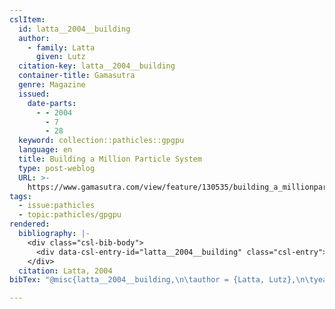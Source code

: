 ```yaml
---
cslItem:
  id: latta__2004__building
  author:
    - family: Latta
      given: Lutz
  citation-key: latta__2004__building
  container-title: Gamasutra
  genre: Magazine
  issued:
    date-parts:
      - - 2004
        - 7
        - 28
  keyword: collection::pathicles::gpgpu
  language: en
  title: Building a Million Particle System
  type: post-weblog
  URL: >-
    https://www.gamasutra.com/view/feature/130535/building_a_millionparticle_system.php?page=1
tags:
  - issue:pathicles
  - topic:pathicles/gpgpu
rendered:
  bibliography: |-
    <div class="csl-bib-body">
      <div data-csl-entry-id="latta__2004__building" class="csl-entry">Latta, L. 2004 “Building a Million Particle System,” <i>Gamasutra</i>, 28 July. Available at: <a href='https://www.gamasutra.com/view/feature/130535/building_a_millionparticle_system.php?page=1.'>https://www.gamasutra.com/view/feature/130535/building_a_millionparticle_system.php?page=1.</a></div>
    </div>
  citation: Latta, 2004
bibTex: "@misc{latta__2004__building,\n\tauthor = {Latta, Lutz},\n\tyear = {2004},\n\tmonth = {jul 28},\n\ttitle = {Building a {Million} {Particle} {System}},\n\ttype = {Magazine},\n\thowpublished = {https://www.gamasutra.com/view/feature/130535/building\\textunderscore{}a\\textunderscore{}millionparticle\\textunderscore{}system.php?page=1},\n}\n\n"

---
```

